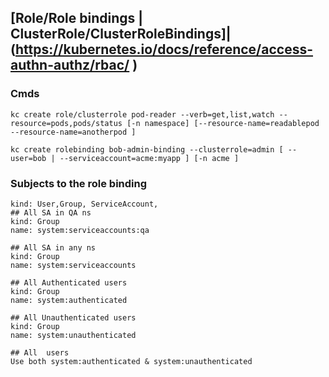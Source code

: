 ## [Role/Role bindings | ClusterRole/ClusterRoleBindings]|(https://kubernetes.io/docs/reference/access-authn-authz/rbac/ )

### Cmds 
```
kc create role/clusterrole pod-reader --verb=get,list,watch --resource=pods,pods/status [-n namespace] [--resource-name=readablepod --resource-name=anotherpod ]

kc create rolebinding bob-admin-binding --clusterrole=admin [ --user=bob | --serviceaccount=acme:myapp ] [-n acme ]
```
### Subjects to the role binding
```
kind: User,Group, ServiceAccount,
## All SA in QA ns 
kind: Group
name: system:serviceaccounts:qa  

## All SA in any ns 
kind: Group
name: system:serviceaccounts

## All Authenticated users
kind: Group
name: system:authenticated

## All Unauthenticated users
kind: Group
name: system:unauthenticated

## All  users
Use both system:authenticated & system:unauthenticated
```

